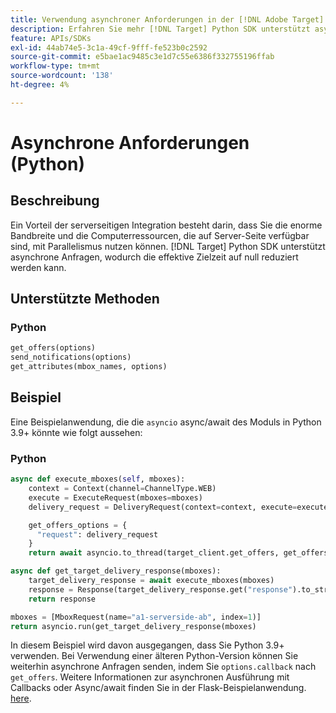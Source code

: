 ```yaml
---
title: Verwendung asynchroner Anforderungen in der [!DNL Adobe Target] Python SDK
description: Erfahren Sie mehr [!DNL Target] Python SDK unterstützt asynchrone Anfragen, wodurch die effektive Zielzeit auf null reduziert werden kann.
feature: APIs/SDKs
exl-id: 44ab74e5-3c1a-49cf-9fff-fe523b0c2592
source-git-commit: e5bae1ac9485c3e1d7c55e6386f332755196ffab
workflow-type: tm+mt
source-wordcount: '138'
ht-degree: 4%

---
```


# Asynchrone Anforderungen (Python)

## Beschreibung

Ein Vorteil der serverseitigen Integration besteht darin, dass Sie die enorme Bandbreite und die Computerressourcen, die auf Server-Seite verfügbar sind, mit Parallelismus nutzen können. [!DNL Target] Python SDK unterstützt asynchrone Anfragen, wodurch die effektive Zielzeit auf null reduziert werden kann.

## Unterstützte Methoden

### Python

```python {line-numbers="true"}
get_offers(options)
send_notifications(options)
get_attributes(mbox_names, options)
```

## Beispiel

Eine Beispielanwendung, die die `asyncio` async/await des Moduls in Python 3.9+ könnte wie folgt aussehen:

### Python

```python {line-numbers="true"}
async def execute_mboxes(self, mboxes):
    context = Context(channel=ChannelType.WEB)
    execute = ExecuteRequest(mboxes=mboxes)
    delivery_request = DeliveryRequest(context=context, execute=execute)

    get_offers_options = {
      "request": delivery_request
    }
    return await asyncio.to_thread(target_client.get_offers, get_offers_options)

async def get_target_delivery_response(mboxes):
    target_delivery_response = await execute_mboxes(mboxes)
    response = Response(target_delivery_response.get("response").to_str(), status=200, mimetype='application/json')
    return response

mboxes = [MboxRequest(name="a1-serverside-ab", index=1)]
return asyncio.run(get_target_delivery_response(mboxes)
```

In diesem Beispiel wird davon ausgegangen, dass Sie Python 3.9+ verwenden. Bei Verwendung einer älteren Python-Version können Sie weiterhin asynchrone Anfragen senden, indem Sie `options.callback` nach `get_offers`. Weitere Informationen zur asynchronen Ausführung mit Callbacks oder Async/await finden Sie in der Flask-Beispielanwendung. [here](https://github.com/adobe/target-python-sdk/blob/main/samples/app.py).
